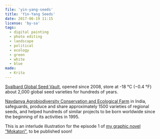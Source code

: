 ```yaml
---
file: 'yin-yang-seeds'
title: 'Yin-Yang Seeds'
date: 2017-06-19 11:15
license: 'by-sa'
tags:
  - digital painting
  - photo editing
  - landscape
  - political
  - ecology
  - green
  - white
  - blue
made:
  - Krita
---
```


[Svalbard Global Seed Vault](https://www.croptrust.org/our-work/svalbard-global-seed-vault/), opened since 2008, store at -18 °C (−0.4 °F) about 2,000 global seed varieties for hundreds of years.

[Navdanya Agrobiodiversity Conservation and Ecological Farm](http://www.navdanya.org) in India, safeguards, produce and share approximately 1500 varieties of regional seeds, and helped hundreds of similar projects to be born worldwide since the beginning of its activities in 1995.

This is an interlude illustration for the episode 1 of [my graphic novel "Mokatori"](../comics/), to be published soon!
